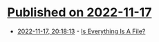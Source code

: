 # [Published on 2022-11-17](index.md)

* [2022-11-17, 20:18:13](https://lobste.rs/s/artq99/is_everything_is_file) - [Is Everything Is A File?](https://blog.sunfishcode.online/is-everything-is-a-file/)
